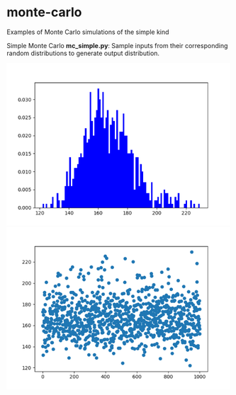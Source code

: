 # monte-carlo
Examples of Monte Carlo simulations of the simple kind

Simple Monte Carlo **mc_simple.py**: Sample inputs from their corresponding random distributions to generate output distribution.

![Screenshot](mc_simple_Figure_1.png)
![Screenshot](mc_simple_Figure_2.png)
